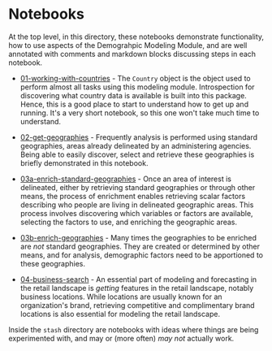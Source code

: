 # Notebooks

At the top level, in this directory, these notebooks demonstrate functionality, how to use aspects of the Demograhpic 
Modeling Module, and are well annotated with comments and markdown blocks discussing steps in each notebook.

* [01-working-with-countries](./01-working-with_countries) - The `Country` object is the object used to perform almost
all tasks using this modeling module. Introspection for discovering what country data is available is built into this
package. Hence, this is a good place to start to understand how to get up and running. It's a very short notebook, so
this one won't take much time to understand.

* [02-get-geographies](./01-get-geographies.ipynb) - Frequently analysis is performed using standard geographies, areas 
already delineated by an administering agencies. Being able to easily discover, select and retrieve these geographies
is briefly demonstrated in this notebook.

* [03a-enrich-standard-geographies](./02a-enrich-standard-geographies.ipynb) - Once an area of interest is delineated, 
either by retrieving standard geographies or through other means, the process of enrichment enables retrieving scalar 
factors describing who people are living in delineated geographic areas. This process involves discovering which 
variables or factors are available, selecting the factors to use, and enriching the geographic areas.

* [03b-enrich-geographies](./02b-enrich-geographies.ipynb) - Many times the geographies to be enriched are _not_ 
standard geographies. They are created or determined by other means, and for analysis, demographic factors need to be 
apportioned to these geographies.

* [04-business-search](./03-business-search.ipynb) - An essential part of modeling and forecasting in the retail 
landscape is _getting_ features in the retail landscape, notably business locations. While locations are usually
known for an organization's brand, retrieving competitive and complimentary brand locations is also essential for
modeling the retail landscape.

Inside the `stash` directory are notebooks with ideas where things are being experimented with, and may or (more often) 
_may not_ actually work.